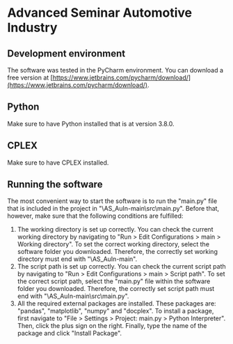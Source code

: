 # Advanced Seminar Automotive Industry

## Development environment
The software was tested in the PyCharm environment. 
You can download a free version at [https://www.jetbrains.com/pycharm/download/](https://www.jetbrains.com/pycharm/download/).
## Python
Make sure to have Python installed that is at version 3.8.0.
## CPLEX
Make sure to have CPLEX installed.
## Running the software
The most convenient way to start the software is to run the "main.py" file that is included in the project in "\AS_AuIn-main\src\main.py".
Before that, however, make sure that the following conditions are fulfilled:
1. The working directory is set up correctly. You can check the current working directory by navigating to "Run > Edit Configurations > main > Working directory". To set the correct working directory, select the software folder you downloaded. Therefore, the correctly set working directory must end with "\AS_AuIn-main".
2. The script path is set up correctly. You can check the current script path by navigating to "Run > Edit Configurations > main > Script path". To set the correct script path, select the "main.py" file within the software folder you downloaded. Therefore, the correctly set script path must end with "\AS_AuIn-main\src\main.py".
3. All the required external packages are installed. These packages are: "pandas", "matplotlib", "numpy" and "docplex". To install a package, first navigate to "File > Settings > Project: main.py > Python Interpreter". Then, click the plus sign on the right. Finally, type the name of the package and click "Install Package".
